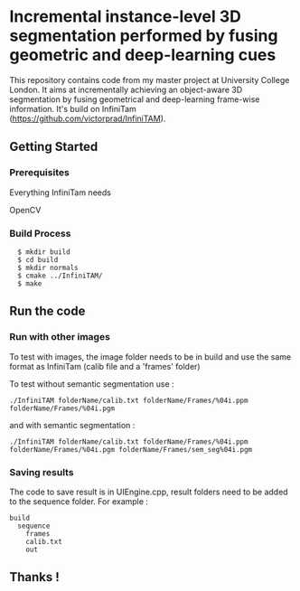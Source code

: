 # Incremental instance-level 3D segmentation performed by fusing geometric and deep-learning cues

This repository contains code from my master project at University College London. It aims at incrementally achieving an object-aware 3D segmentation by fusing geometrical and deep-learning frame-wise information.
It's build on InfiniTam (https://github.com/victorprad/InfiniTAM). 

## Getting Started

### Prerequisites

Everything InfiniTam needs

OpenCV 

### Build Process

```
  $ mkdir build
  $ cd build
  $ mkdir normals
  $ cmake ../InfiniTAM/ 
  $ make
```

## Run the code

### Run with other images

To test with images, the image folder needs to be in build and use the same format as InfiniTam (calib file and a 'frames' folder)

To test without semantic segmentation use : 
```
./InfiniTAM folderName/calib.txt folderName/Frames/%04i.ppm folderName/Frames/%04i.pgm
```
and with semantic segmentation : 
```
./InfiniTAM folderName/calib.txt folderName/Frames/%04i.ppm folderName/Frames/%04i.pgm folderName/Frames/sem_seg%04i.pgm
```

### Saving results 
The code to save result is in UIEngine.cpp, result folders need to be added to the sequence folder. 
For example : 
```
build
  sequence
    frames
    calib.txt
    out
```

## Thanks !



